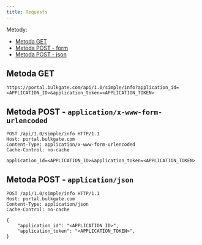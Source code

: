```yaml
---
title: Requests
---
```


Metody:
- [Metoda GET](#metoda-get)
- [Metoda POST - form](#metoda-post---applicationx-www-form-urlencoded)
- [Metoda POST - json](#metoda-post---applicationjson)

## Metoda GET

``` url
https://portal.bulkgate.com/api/1.0/simple/info?application_id=<APPLICATION_ID>&application_token=<APPLICATION_TOKEN>
```

## Metoda POST - `application/x-www-form-urlencoded`

``` http
POST /api/1.0/simple/info HTTP/1.1
Host: portal.bulkgate.com
Content-Type: application/x-www-form-urlencoded
Cache-Control: no-cache

application_id=<APPLICATION_ID>&application_token=<APPLICATION_TOKEN>
```

## Metoda POST - `application/json`

``` http json
POST /api/1.0/simple/info HTTP/1.1
Host: portal.bulkgate.com
Content-Type: application/json
Cache-Control: no-cache

{
    "application_id": "<APPLICATION_ID>", 
    "application_token": "<APPLICATION_TOKEN>", 
}

```
